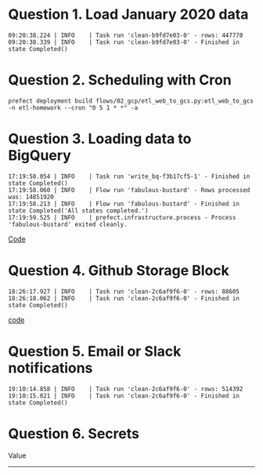 # Question 1. Load January 2020 data

```console
09:20:38.224 | INFO    | Task run 'clean-b9fd7e03-0' - rows: 447770
09:20:38.339 | INFO    | Task run 'clean-b9fd7e03-0' - Finished in state Completed()
```

# Question 2. Scheduling with Cron 
```console
prefect deployment build flows/02_gcp/etl_web_to_gcs.py:etl_web_to_gcs -n etl-homework --cron "0 5 1 * *" -a
```

# Question 3. Loading data to BigQuery

```console
17:19:58.054 | INFO    | Task run 'write_bq-f3b17cf5-1' - Finished in state Completed()
17:19:58.060 | INFO    | Flow run 'fabulous-bustard' - Rows processed was: 14851920
17:19:58.213 | INFO    | Flow run 'fabulous-bustard' - Finished in state Completed('All states completed.')
17:19:59.525 | INFO    | prefect.infrastructure.process - Process 'fabulous-bustard' exited cleanly.
```

[Code](https://github.com/ronateds/data-engineering-zoomcamp-homework/blob/main/code/flows/02_gcp/etl_gcs_to_bq_no_transform.py)

# Question 4. Github Storage Block

```console
18:26:17.927 | INFO    | Task run 'clean-2c6af9f6-0' - rows: 88605
18:26:18.062 | INFO    | Task run 'clean-2c6af9f6-0' - Finished in state Completed()
```

[code](https://github.com/ronateds/data-engineering-zoomcamp-homework/blob/main/code/flows/02_gcp/etl_web_to_gcs_git.py)

# Question 5. Email or Slack notifications

```console
19:10:14.858 | INFO    | Task run 'clean-2c6af9f6-0' - rows: 514392
19:10:15.021 | INFO    | Task run 'clean-2c6af9f6-0' - Finished in state Completed()
```

# Question 6. Secrets

Value
********
